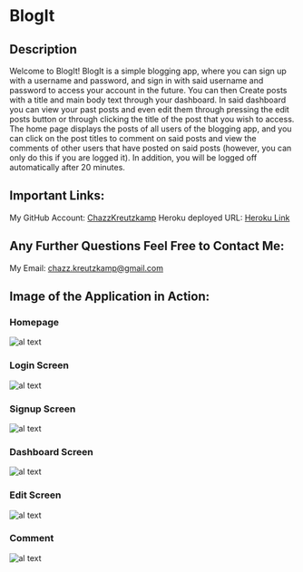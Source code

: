 # BlogIt

## Description

Welcome to BlogIt! BlogIt is a simple blogging app, where you can sign up with a username and password, and sign in with said username and password to access your account in the future. You can then Create posts with a title and main body text through your dashboard. In said dashboard you can view your past posts and even edit them through pressing the edit posts button or through clicking the title of the post that you wish to access. The home page displays the posts of all users of the blogging app, and you can click on the post titles to comment on said posts and view the comments of other users that have posted on said posts (however, you can only do this if you are logged it). In addition, you will be logged off automatically after 20 minutes.

## Important Links:

My GitHub Account: [ChazzKreutzkamp](https://github.com/ChazzKreutzkamp)
Heroku deployed URL: [Heroku Link]()

## Any Further Questions Feel Free to Contact Me:

My Email: chazz.kreutzkamp@gmail.com

## Image of the Application in Action:

### Homepage
![al text](https://github.com/ChazzKreutzkamp/BlogIt-Challenge-14/blob/main/README_IMG/Home.JPG)

### Login Screen
![al text](https://github.com/ChazzKreutzkamp/BlogIt-Challenge-14/blob/main/README_IMG/Login.JPG)

### Signup Screen
![al text](https://github.com/ChazzKreutzkamp/BlogIt-Challenge-14/blob/main/README_IMG/signup.JPG)

### Dashboard Screen
![al text](https://github.com/ChazzKreutzkamp/BlogIt-Challenge-14/blob/main/README_IMG/dashboard.JPG)

### Edit Screen
![al text](https://github.com/ChazzKreutzkamp/BlogIt-Challenge-14/blob/main/README_IMG/edit.JPG)

### Comment
![al text](https://github.com/ChazzKreutzkamp/BlogIt-Challenge-14/blob/main/README_IMG/Comment.JPG)
